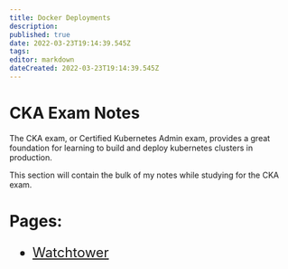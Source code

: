 ```yaml
---
title: Docker Deployments
description: 
published: true
date: 2022-03-23T19:14:39.545Z
tags: 
editor: markdown
dateCreated: 2022-03-23T19:14:39.545Z
---
```


# CKA Exam Notes
The CKA exam, or Certified Kubernetes Admin exam, provides a great foundation for learning to build and deploy kubernetes clusters in production.

This section will contain the bulk of my notes while studying for the CKA exam.

# Pages:

 <font size="5"> 
 
 - [Watchtower](/Docker/Deployments/Watchtower)